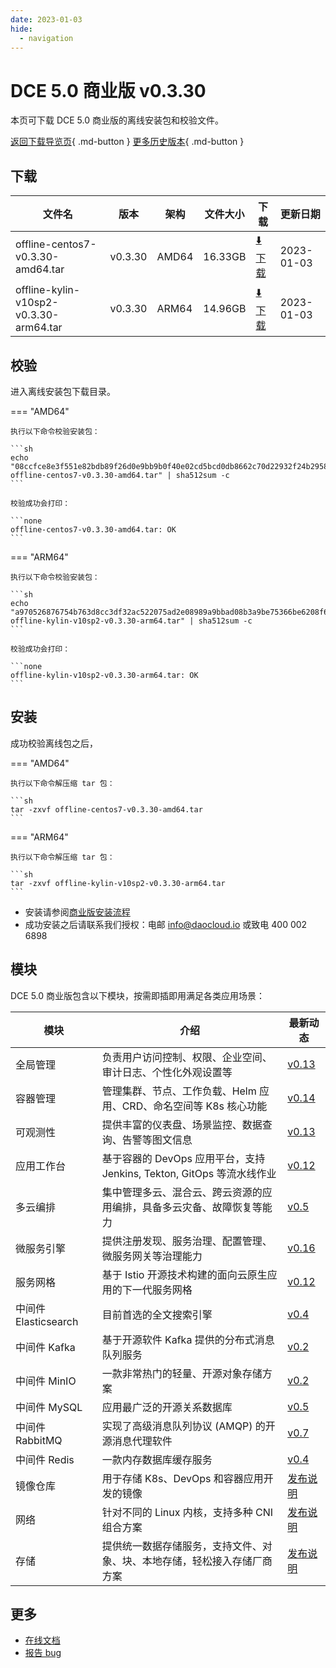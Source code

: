 ```yaml
---
date: 2023-01-03
hide:
  - navigation
---
```


# DCE 5.0 商业版 v0.3.30

本页可下载 DCE 5.0 商业版的离线安装包和校验文件。

[返回下载导览页](../index.md#_2){ .md-button } [更多历史版本](./dce5-installer-history.md){ .md-button }

## 下载

| 文件名                      | 版本    | 架构 | 文件大小 | 下载                                           | 更新日期   |
| ----------------------------- | ------- | -------- | ---------------------------------------------- | ---------- | ----------------------------- |
| offline-centos7-v0.3.30-amd64.tar | v0.3.30 | AMD64 | 16.33GB | [:arrow_down: 下载](https://qiniu-download-public.daocloud.io/DaoCloud_Enterprise/dce5/offline-centos7-v0.3.30-amd64.tar) | 2023-01-03 |
| offline-kylin-v10sp2-v0.3.30-arm64.tar | v0.3.30 | ARM64 | 14.96GB | [:arrow_down: 下载](https://qiniu-download-public.daocloud.io/DaoCloud_Enterprise/dce5/offline-kylin-v10sp2-v0.3.30-arm64.tar) | 2023-01-03 |

## 校验

进入离线安装包下载目录。

=== "AMD64"

    执行以下命令校验安装包：

    ```sh
    echo "08ccfce8e3f551e82bdb89f26d0e9bb9b0f40e02cd5bcd0db8662c70d22932f24b2958ab3ea71e0ec497d8ad75a1cc134cdd24eabbfe9003c3c120c83d4d0417  offline-centos7-v0.3.30-amd64.tar" | sha512sum -c
    ```

    校验成功会打印：

    ```none
    offline-centos7-v0.3.30-amd64.tar: OK
    ```

=== "ARM64"

    执行以下命令校验安装包：

    ```sh
    echo "a970526876754b763d8cc3df32ac522075ad2e08989a9bbad08b3a9be75366be6208f6e8d2865ee05c07291545373ef045bfc6fb31179df1ad2140b2b8741998  offline-kylin-v10sp2-v0.3.30-arm64.tar" | sha512sum -c
    ```

    校验成功会打印：

    ```none
    offline-kylin-v10sp2-v0.3.30-arm64.tar: OK
    ```

## 安装

成功校验离线包之后，

=== "AMD64"

    执行以下命令解压缩 tar 包：

    ```sh
    tar -zxvf offline-centos7-v0.3.30-amd64.tar
    ```

=== "ARM64"

    执行以下命令解压缩 tar 包：

    ```sh
    tar -zxvf offline-kylin-v10sp2-v0.3.30-arm64.tar
    ```

- 安装请参阅[商业版安装流程](../../install/commercial/start-install.md)
- 成功安装之后请联系我们授权：电邮 info@daocloud.io 或致电 400 002 6898

## 模块

DCE 5.0 商业版包含以下模块，按需即插即用满足各类应用场景：

| 模块                 | 介绍                                                                     | 最新动态                                                      |
| -------------------- | ------------------------------------------------------------------------ | ------------------------------------------------------------- |
| 全局管理             | 负责用户访问控制、权限、企业空间、审计日志、个性化外观设置等             | [v0.13](../../ghippo/intro/release-notes.md#v013)    |
| 容器管理             | 管理集群、节点、工作负载、Helm 应用、CRD、命名空间等 K8s 核心功能        | [v0.14](../../kpanda/intro/release-notes.md#v014)    |
| 可观测性             | 提供丰富的仪表盘、场景监控、数据查询、告警等图文信息                     | [v0.13](../../insight/intro/releasenote.md#v013)     |
| 应用工作台           | 基于容器的 DevOps 应用平台，支持 Jenkins, Tekton, GitOps 等流水线作业    | [v0.12](../../amamba/intro/release-notes.md#v012)      |
| 多云编排             | 集中管理多云、混合云、跨云资源的应用编排，具备多云灾备、故障恢复等能力   | [v0.5](../../kairship/intro/release-notes.md#v05)         |
| 微服务引擎           | 提供注册发现、服务治理、配置管理、微服务网关等治理能力                   | [v0.16](../../skoala/intro/release-notes.md#v016)             |
| 服务网格             | 基于 Istio 开源技术构建的面向云原生应用的下一代服务网格                  | [v0.12](../../mspider/intro/release-notes.md#v012)          |
| 中间件 Elasticsearch | 目前首选的全文搜索引擎                                                   | [v0.4](../../middleware/elasticsearch/release-notes.md#v04) |
| 中间件 Kafka         | 基于开源软件 Kafka 提供的分布式消息队列服务                              | [v0.2](../../middleware/kafka/release-notes.md#v02)          |
| 中间件 MinIO         | 一款非常热门的轻量、开源对象存储方案                                     | [v0.2](../../middleware/minio/release-notes.md#v02)          |
| 中间件 MySQL         | 应用最广泛的开源关系数据库                                               | [v0.5](../../middleware/mysql/release-notes.md#v05)           |
| 中间件 RabbitMQ      | 实现了高级消息队列协议 (AMQP) 的开源消息代理软件                         | [v0.7](../../middleware/rabbitmq/release-notes.md#v07)        |
| 中间件 Redis         | 一款内存数据库缓存服务                                                   | [v0.4](../../middleware/redis/release-notes.md#v04)           |
| 镜像仓库             | 用于存储 K8s、DevOps 和容器应用开发的镜像                                | [发布说明](../../kangaroo/intro/release-notes.md)                            |
| 网络                 | 针对不同的 Linux 内核，支持多种 CNI 组合方案                             | [发布说明](../../network/modules/spiderpool/releasenotes.md)                            |
| 存储                 | 提供统一数据存储服务，支持文件、对象、块、本地存储，轻松接入存储厂商方案 | [发布说明](../../storage/hwameistor/releasenotes.md)                            |

## 更多

- [在线文档](../../dce/index.md)
- [报告 bug](https://github.com/DaoCloud/DaoCloud-docs/issues)
